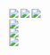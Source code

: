 <p align="left">
  <img src="https://capsule-render.vercel.app/api?type=slice&color=ffffff&height=200" />
  <img src="https://capsule-render.vercel.app/api?type=transparent&fontColor=703ee5&text=Whatever%20you%20can%20imagine&height=150&fontSize=60&desc=Only%20Use%20Text&descAlignY=75&descAlign=60" />
  <img src="https://img.shields.io/badge/-AndaMiro-grey?style=flat&logo=github&logoColor=white&link=https://github.com/AndaMiro/" />
  </br>
  <img src="https://github-readme-stats.vercel.app/api?username=AndaMiro&locale=kr&ayout=compact&bg_color=1c1c1c&title_color=a3a3a3&text_color=15ff00&hide_border=true&show_icons=true" />
  </br>
  <img src="https://github-readme-stats.vercel.app/api/top-langs/?username=AndaMiro&locale=kr&layout=compact&bg_color=1c1c1c&title_color=a3a3a3&text_color=15ff00&hide_border=true&show_icons=true" />
  </br>
  <img src="http://mazassumnida.wtf/api/v2/generate_badge?boj=andamiro" />
</p>

<!--
**AndaMiro/AndaMiro** is a ✨ _special_ ✨ repository because its `README.md` (this file) appears on your GitHub profile.

Here are some ideas to get you started:

- 🔭 I’m currently working on ...
- 🌱 I’m currently learning ...
- 👯 I’m looking to collaborate on ...
- 🤔 I’m looking for help with ...
- 💬 Ask me about ...
- 📫 How to reach me: ...
- 😄 Pronouns: ...
- ⚡ Fun fact: ...
-->

